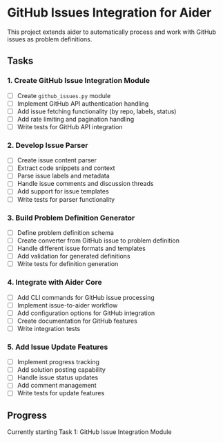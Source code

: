 # GitHub Issues Integration for Aider

This project extends aider to automatically process and work with GitHub issues as problem definitions.

## Tasks

### 1. Create GitHub Issue Integration Module
- [ ] Create `github_issues.py` module
- [ ] Implement GitHub API authentication handling
- [ ] Add issue fetching functionality (by repo, labels, status)
- [ ] Add rate limiting and pagination handling
- [ ] Write tests for GitHub API integration

### 2. Develop Issue Parser
- [ ] Create issue content parser
- [ ] Extract code snippets and context
- [ ] Parse issue labels and metadata
- [ ] Handle issue comments and discussion threads
- [ ] Add support for issue templates
- [ ] Write tests for parser functionality

### 3. Build Problem Definition Generator
- [ ] Define problem definition schema
- [ ] Create converter from GitHub issue to problem definition
- [ ] Handle different issue formats and templates
- [ ] Add validation for generated definitions
- [ ] Write tests for definition generation

### 4. Integrate with Aider Core
- [ ] Add CLI commands for GitHub issue processing
- [ ] Implement issue-to-aider workflow
- [ ] Add configuration options for GitHub integration
- [ ] Create documentation for GitHub features
- [ ] Write integration tests

### 5. Add Issue Update Features
- [ ] Implement progress tracking
- [ ] Add solution posting capability
- [ ] Handle issue status updates
- [ ] Add comment management
- [ ] Write tests for update features

## Progress

Currently starting Task 1: GitHub Issue Integration Module
